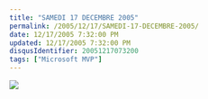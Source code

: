 ```yaml
---
title: "SAMEDI 17 DECEMBRE 2005"
permalink: /2005/12/17/SAMEDI-17-DECEMBRE-2005/
date: 12/17/2005 7:32:00 PM
updated: 12/17/2005 7:32:00 PM
disqusIdentifier: 20051217073200
tags: ["Microsoft MVP"]
---
```

[![](http://membres.lycos.fr/lkempe//csmarried.jpg)](http://blogs.developpeur.org/nix/)
